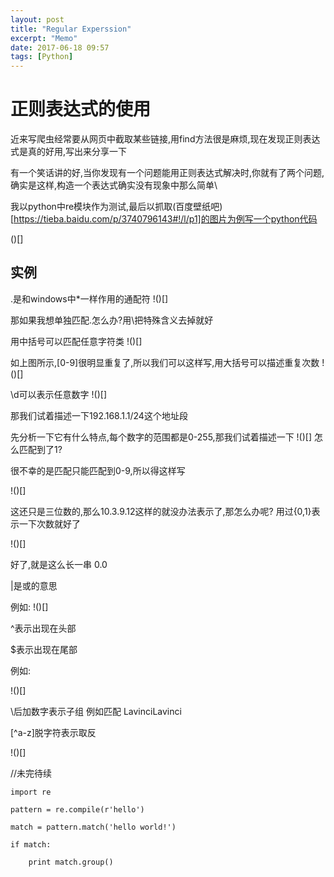 ```yaml
---
layout: post
title: "Regular Experssion"
excerpt: "Memo"
date: 2017-06-18 09:57
tags: [Python]
---
```


# 正则表达式的使用

  近来写爬虫经常要从网页中截取某些链接,用find方法很是麻烦,现在发现正则表达式是真的好用,写出来分享一下
  
  有一个笑话讲的好,当你发现有一个问题能用正则表达式解决时,你就有了两个问题,确实是这样,构造一个表达式确实没有现象中那么简单\
  
  我以python中re模块作为测试,最后以抓取(百度壁纸吧)[https://tieba.baidu.com/p/3740796143#!/l/p1]的图片为例写一个python代码
  
  ()[]

## 实例

.是和windows中*一样作用的通配符
!()[]

那如果我想单独匹配.怎么办?用\把特殊含义去掉就好

用中括号可以匹配任意字符类
!()[]

如上图所示,[0-9]很明显重复了,所以我们可以这样写,用大括号可以描述重复次数
!()[]

\d可以表示任意数字
!()[]

那我们试着描述一下192.168.1.1/24这个地址段

先分析一下它有什么特点,每个数字的范围都是0-255,那我们试着描述一下
!()[]
怎么匹配到了1?

很不幸的是匹配只能匹配到0-9,所以得这样写

!()[]

这还只是三位数的,那么10.3.9.12这样的就没办法表示了,那怎么办呢?
用过{0,1}表示一下次数就好了

!()[]

好了,就是这么长一串 0.0

|是或的意思

例如:
!()[]

^表示出现在头部

$表示出现在尾部

例如:

!()[]


\后加数字表示子组
例如匹配 LavinciLavinci

[^a-z]脱字符表示取反

!()[]

//未完待续






```
import re

pattern = re.compile(r'hello')

match = pattern.match('hello world!')
 
if match:

    print match.group()
```
